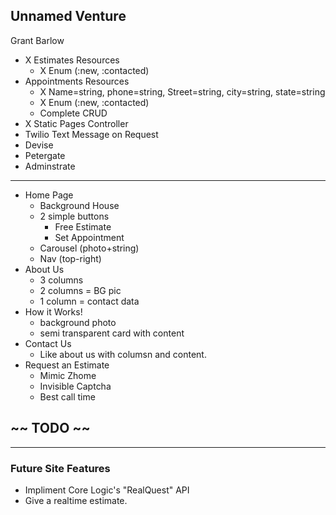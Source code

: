 ## Unnamed Venture
Grant Barlow

- X Estimates Resources
  - X Enum (:new, :contacted)
- Appointments Resources 
  - X Name=string, phone=string, Street=string, city=string, state=string
  - X Enum (:new, :contacted)
  - Complete CRUD
- X Static Pages Controller
- Twilio Text Message on Request
- Devise
- Petergate
- Adminstrate

<hr>

- Home Page
  - Background House
  - 2 simple buttons
    - Free Estimate
    - Set Appointment
  - Carousel (photo+string)
  - Nav (top-right)
- About Us
  - 3 columns
  - 2 columns = BG pic
  - 1 column = contact data
- How it Works!
  - background photo
  - semi transparent card with content
- Contact Us
  - Like about us with columsn and content.
- Request an Estimate
  - Mimic Zhome
  - Invisible Captcha
  - Best call time


## ~~ TODO ~~






<hr>


### Future Site Features
- Impliment Core Logic's "RealQuest" API
- Give a realtime estimate.